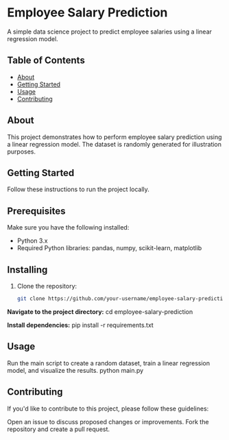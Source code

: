 # Employee Salary Prediction

A simple data science project to predict employee salaries using a linear regression model.

## Table of Contents

- [About](#about)
- [Getting Started](#getting-started)
- [Usage](#usage)
- [Contributing](#contributing)

## About

This project demonstrates how to perform employee salary prediction using a linear regression model. The dataset is randomly generated for illustration purposes.

## Getting Started

Follow these instructions to run the project locally.

## Prerequisites

Make sure you have the following installed:

- Python 3.x
- Required Python libraries: pandas, numpy, scikit-learn, matplotlib

## Installing

1. Clone the repository:

   ```bash
   git clone https://github.com/your-username/employee-salary-prediction.git

**Navigate to the project directory:**
    cd employee-salary-prediction

**Install dependencies:**
    pip install -r requirements.txt

## Usage
Run the main script to create a random dataset, train a linear regression model, and visualize the results.
    python main.py

## Contributing
If you'd like to contribute to this project, please follow these guidelines:

Open an issue to discuss proposed changes or improvements.
Fork the repository and create a pull request.
